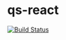 # qs-react
[![Build Status](https://travis-ci.com/RafaelDiasSilveira/qs-react.svg?branch=master)](https://travis-ci.com/RafaelDiasSilveira/qs-react)
